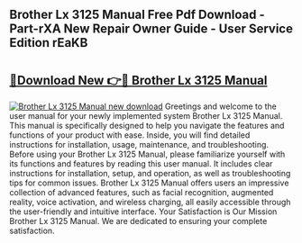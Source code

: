 ## Brother Lx 3125 Manual Free Pdf Download - Part-rXA New Repair Owner Guide - User Service Edition rEaKB

# <h2><a href="http://bc45163.oget.top/?id=Brother+Lx+3125+Manual">🔗Download New 👉🔴 Brother Lx 3125 Manual</a></h2>

[![Brother Lx 3125 Manual new download](https://i.imgur.com/5g1atiW.png)](http://bc45163.oget.top/?id=Brother+Lx+3125+Manual)
Greetings and welcome to the user manual for your newly implemented system Brother Lx 3125 Manual. This manual is specifically designed to help you navigate the features and functions of your product with ease. Inside, you will find detailed instructions for installation, usage, maintenance, and troubleshooting. Before using your Brother Lx 3125 Manual, please familiarize yourself with its functions and features by reading this user manual. It includes clear instructions for installation, setup, and operation, as well as troubleshooting tips for common issues. Brother Lx 3125 Manual offers users an impressive collection of advanced features, such as facial recognition, augmented reality, voice activation, and wireless charging, all easily accessible through the user-friendly and intuitive interface. Your Satisfaction is Our Mission Brother Lx 3125 Manual. We are dedicated to ensuring your complete satisfaction.
